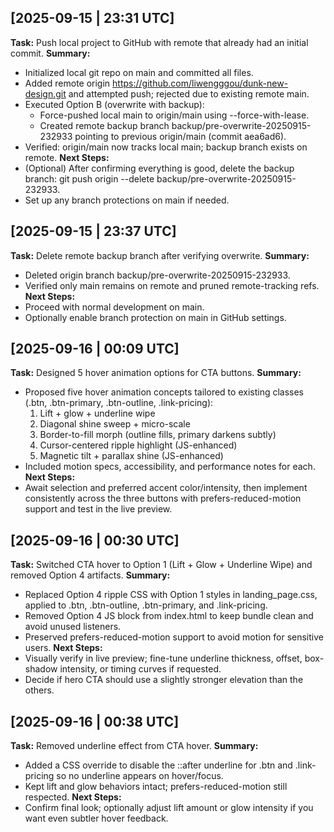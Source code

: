 ## [2025-09-15 | 23:31 UTC]
**Task:** Push local project to GitHub with remote that already had an initial commit.
**Summary:**
- Initialized local git repo on main and committed all files.
- Added remote origin https://github.com/liwengggou/dunk-new-design.git and attempted push; rejected due to existing remote main.
- Executed Option B (overwrite with backup):
  - Force-pushed local main to origin/main using --force-with-lease.
  - Created remote backup branch backup/pre-overwrite-20250915-232933 pointing to previous origin/main (commit aea6ad6).
- Verified: origin/main now tracks local main; backup branch exists on remote.
**Next Steps:**
- (Optional) After confirming everything is good, delete the backup branch: git push origin --delete backup/pre-overwrite-20250915-232933.
- Set up any branch protections on main if needed.


## [2025-09-15 | 23:37 UTC]
**Task:** Delete remote backup branch after verifying overwrite.
**Summary:**
- Deleted origin branch backup/pre-overwrite-20250915-232933.
- Verified only main remains on remote and pruned remote-tracking refs.
**Next Steps:**
- Proceed with normal development on main.
- Optionally enable branch protection on main in GitHub settings.


## [2025-09-16 | 00:09 UTC]
**Task:** Designed 5 hover animation options for CTA buttons.
**Summary:**
- Proposed five hover animation concepts tailored to existing classes (.btn, .btn-primary, .btn-outline, .link-pricing):
  1) Lift + glow + underline wipe
  2) Diagonal shine sweep + micro-scale
  3) Border-to-fill morph (outline fills, primary darkens subtly)
  4) Cursor-centered ripple highlight (JS-enhanced)
  5) Magnetic tilt + parallax shine (JS-enhanced)
- Included motion specs, accessibility, and performance notes for each.
**Next Steps:**
- Await selection and preferred accent color/intensity, then implement consistently across the three buttons with prefers-reduced-motion support and test in the live preview.


## [2025-09-16 | 00:30 UTC]
**Task:** Switched CTA hover to Option 1 (Lift + Glow + Underline Wipe) and removed Option 4 artifacts.
**Summary:**
- Replaced Option 4 ripple CSS with Option 1 styles in landing_page.css, applied to .btn, .btn-outline, .btn-primary, and .link-pricing.
- Removed Option 4 JS block from index.html to keep bundle clean and avoid unused listeners.
- Preserved prefers-reduced-motion support to avoid motion for sensitive users.
**Next Steps:**
- Visually verify in live preview; fine-tune underline thickness, offset, box-shadow intensity, or timing curves if requested.
- Decide if hero CTA should use a slightly stronger elevation than the others.


## [2025-09-16 | 00:38 UTC]
**Task:** Removed underline effect from CTA hover.
**Summary:**
- Added a CSS override to disable the ::after underline for .btn and .link-pricing so no underline appears on hover/focus.
- Kept lift and glow behaviors intact; prefers-reduced-motion still respected.
**Next Steps:**
- Confirm final look; optionally adjust lift amount or glow intensity if you want even subtler hover feedback.

